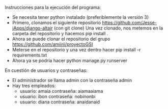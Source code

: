 Instrucciones para la ejecución del programa:
- Se necesita tener python instalado (preferiblemente la versión 3)
- Primero, clonamos el siguiente repositorio https://github.com/Jesse-jApps/django-altair (con git clone) 
Una vez clonado, nos metemos en la carpeta del repositorio y hacemos pip install .
- Ahora se puede clonar el repositorio del grupo https://github.com/amiirii/proyectoGSI 
- Meterse en el repositorio y una vez dentro hacer pip install -r requirements.txt
- Ahora ya se podría hacer python manage.py runserver

En cuestión de usuarios y contraseñas:
- El administrador se llama admin con la contraseña admin
- Hay tres empleados:
	- usuario: amaia contraseña: aiamaaiama 
	- usuario: ibon contraseña: nobinonbi	
	- usuario: diana contraseña: anaidanaid 

